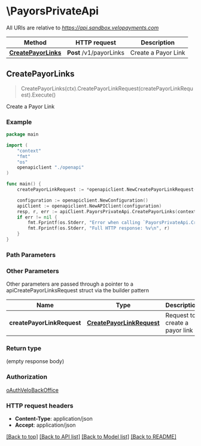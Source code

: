 # \PayorsPrivateApi

All URIs are relative to *https://api.sandbox.velopayments.com*

Method | HTTP request | Description
------------- | ------------- | -------------
[**CreatePayorLinks**](PayorsPrivateApi.md#CreatePayorLinks) | **Post** /v1/payorLinks | Create a Payor Link



## CreatePayorLinks

> CreatePayorLinks(ctx).CreatePayorLinkRequest(createPayorLinkRequest).Execute()

Create a Payor Link



### Example

```go
package main

import (
    "context"
    "fmt"
    "os"
    openapiclient "./openapi"
)

func main() {
    createPayorLinkRequest := *openapiclient.NewCreatePayorLinkRequest("FromPayorId_example", "LinkType_example", "ToPayorId_example") // CreatePayorLinkRequest | Request to create a payor link

    configuration := openapiclient.NewConfiguration()
    apiClient := openapiclient.NewAPIClient(configuration)
    resp, r, err := apiClient.PayorsPrivateApi.CreatePayorLinks(context.Background()).CreatePayorLinkRequest(createPayorLinkRequest).Execute()
    if err != nil {
        fmt.Fprintf(os.Stderr, "Error when calling `PayorsPrivateApi.CreatePayorLinks``: %v\n", err)
        fmt.Fprintf(os.Stderr, "Full HTTP response: %v\n", r)
    }
}
```

### Path Parameters



### Other Parameters

Other parameters are passed through a pointer to a apiCreatePayorLinksRequest struct via the builder pattern


Name | Type | Description  | Notes
------------- | ------------- | ------------- | -------------
 **createPayorLinkRequest** | [**CreatePayorLinkRequest**](CreatePayorLinkRequest.md) | Request to create a payor link | 

### Return type

 (empty response body)

### Authorization

[oAuthVeloBackOffice](../README.md#oAuthVeloBackOffice)

### HTTP request headers

- **Content-Type**: application/json
- **Accept**: application/json

[[Back to top]](#) [[Back to API list]](../README.md#documentation-for-api-endpoints)
[[Back to Model list]](../README.md#documentation-for-models)
[[Back to README]](../README.md)

